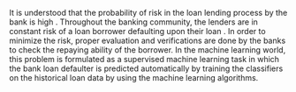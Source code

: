 It is understood that the probability of risk in the loan lending process by the bank is high .
Throughout the banking community, the lenders are in constant risk of a loan borrower defaulting
upon their loan . In order to minimize the risk, proper evaluation and verifications are done by the
banks to check the repaying ability of the borrower. In the machine learning world, this problem is
formulated as a supervised machine learning task in which the bank loan defaulter is predicted
automatically by training the classifiers on the historical loan data by using the machine learning
algorithms.
